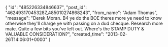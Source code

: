  {
   "id": "485226334846637",
   "post_id": "462493170453287_485010274868243",
   "from_name": "Adam Thomas",
   "message": "Derek Moran.  B4 ye do the BOE theres more ye need to know otherwise they'll charge ye with passing on a dud checque. Research more mate. Quite a few bits you've left out. Where's the STAMP DUTY & VALUABLE CONSIDERATION?",
   "created_time": "2013-02-26T14:06:01+0000"
 }
